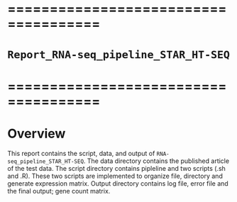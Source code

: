 # =====================================
# `Report_RNA-seq_pipeline_STAR_HT-SEQ`
# =====================================

# Overview
This report contains the script, data, and output of
`RNA-seq_pipeline_STAR_HT-SEQ`. The data directory contains the published
article of the test data. The script directory contains pipleline and two
scripts (.sh and .R). These two scripts are implemented to organize file,
directory and generate expression matrix. Output directory contains log file,
error file and the final output; gene count matrix.

